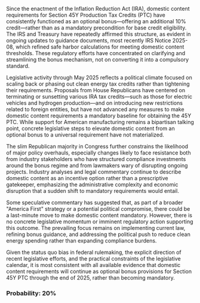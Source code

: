 Since the enactment of the Inflation Reduction Act (IRA), domestic content requirements for Section 45Y Production Tax Credits (PTC) have consistently functioned as an optional bonus—offering an additional 10% credit—rather than as a mandatory precondition for base credit eligibility. The IRS and Treasury have repeatedly affirmed this structure, as evident in ongoing updates to guidance documents, most recently IRS Notice 2025-08, which refined safe harbor calculations for meeting domestic content thresholds. These regulatory efforts have concentrated on clarifying and streamlining the bonus mechanism, not on converting it into a compulsory standard.

Legislative activity through May 2025 reflects a political climate focused on scaling back or phasing out clean energy tax credits rather than tightening their requirements. Proposals from House Republicans have centered on terminating or sunsetting various IRA tax credits—such as those for electric vehicles and hydrogen production—and on introducing new restrictions related to foreign entities, but have not advanced any measures to make domestic content requirements a mandatory baseline for obtaining the 45Y PTC. While support for American manufacturing remains a bipartisan talking point, concrete legislative steps to elevate domestic content from an optional bonus to a universal requirement have not materialized.

The slim Republican majority in Congress further constrains the likelihood of major policy overhauls, especially changes likely to face resistance both from industry stakeholders who have structured compliance investments around the bonus regime and from lawmakers wary of disrupting ongoing projects. Industry analyses and legal commentary continue to describe domestic content as an incentive option rather than a prescriptive gatekeeper, emphasizing the administrative complexity and economic disruption that a sudden shift to mandatory requirements would entail.

Some speculative commentary has suggested that, as part of a broader "America First" strategy or a potential political compromise, there could be a last-minute move to make domestic content mandatory. However, there is no concrete legislative momentum or imminent regulatory action supporting this outcome. The prevailing focus remains on implementing current law, refining bonus guidance, and addressing the political push to reduce clean energy spending rather than expanding compliance burdens.

Given the status quo bias in federal rulemaking, the explicit direction of recent legislative efforts, and the practical constraints of the legislative calendar, it is most consistent with all available evidence that domestic content requirements will continue as optional bonus provisions for Section 45Y PTC through the end of 2025, rather than becoming mandatory.

### Probability: 20%
